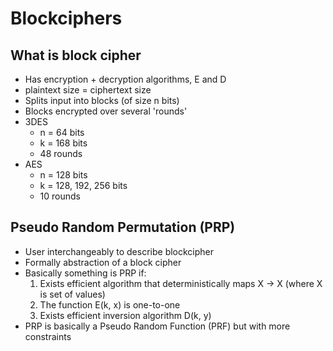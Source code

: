 # Blockciphers

## What is block cipher

- Has encryption + decryption algorithms, E and D
- plaintext size = ciphertext size
- Splits input into blocks (of size n bits)
- Blocks encrypted over several 'rounds'
- 3DES
  - n = 64 bits
  - k = 168 bits
  - 48 rounds
- AES
  - n = 128 bits
  - k = 128, 192, 256 bits
  - 10 rounds

## Pseudo Random Permutation (PRP) 
- User interchangeably to describe blockcipher
- Formally abstraction of a block cipher
- Basically something is PRP if:
  1. Exists efficient algorithm that deterministically maps X -> X (where X is set of values)
  1. The function E(k, x) is one-to-one
  1. Exists efficient inversion algorithm D(k, y)
- PRP is basically a Pseudo Random Function (PRF) but with more constraints


